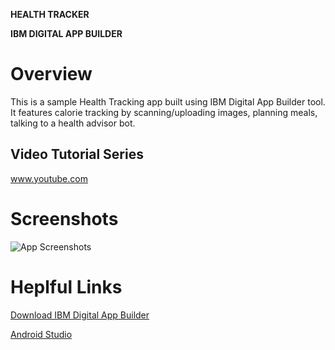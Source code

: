 **HEALTH TRACKER**

**IBM DIGITAL APP BUILDER**

# Overview
 This is a sample Health Tracking app built using IBM Digital App Builder tool. It features calorie tracking by scanning/uploading images, planning meals, talking to a health advisor bot.

## Video Tutorial Series
www.youtube.com

# Screenshots
![App Screenshots](https://raw.github.ibm.com/smanghna/HealthTracker/master/screenshots/screenshots.png?token=AAAN2C5QONFIAQP7K4HB7NS6YT6OW)

# Heplful Links

[Download IBM Digital App Builder](ibm.biz/digital-app-builder)

[Android Studio](https://developer.android.com/studio)
